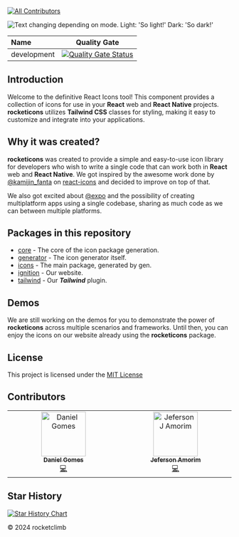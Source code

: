 [![All Contributors](https://img.shields.io/github/all-contributors/rocketclimb/rocketicons?color=ee8449&style=flat-square)](#contributors)

<picture>
  <source media="(prefers-color-scheme: dark)" srcset="https://raw.githubusercontent.com/rocketclimb/rocketicons/develop/packages/ignition/public/logo-rocketicons-white-nobg-512.png">
  <img alt="Text changing depending on mode. Light: 'So light!' Dark: 'So dark!'" src="https://raw.githubusercontent.com/rocketclimb/rocketicons/develop/packages/ignition/public/logo-rocketicons-black-nobg-512.png">
</picture>

| Name        |                                                                                           Quality Gate                                                                                            |
| :---------- | :-----------------------------------------------------------------------------------------------------------------------------------------------------------------------------------------------: |
| development | [![Quality Gate Status](https://sonarcloud.io/api/project_badges/measure?project=rocketclimb_rocketicons&metric=alert_status)](https://sonarcloud.io/summary/new_code?id=rocketclimb_rocketicons) |

## Introduction

Welcome to the definitive React Icons tool!
This component provides a collection of icons for use in your **React** web and **React Native** projects.
**rocketicons** utilizes **Tailwind CSS** classes for styling, making it easy to customize and integrate into your applications.

## Why it was created?

**rocketicons** was created to provide a simple and
easy-to-use icon library for developers who wish to write a single code that can
work both in **React** web and **React Native**. We got inspired by the awesome work done by [@kamijin_fanta](https://github.com/kamijin-fanta) on [react-icons](https://github.com/react-icons/react-icons) and decided to improve on top of that.

We also got excited about [@expo](https://github.com/expo) and the possibility of creating multiplatform apps using a single codebase, sharing as much code as we can between multiple platforms.

## Packages in this repository

- [core](https://github.com/rocketclimb/rocketicons/blob/main/packages/core) - The core of the icon package generation.
- [generator](https://github.com/rocketclimb/rocketicons/blob/main/packages/generator) - The icon generator itself.
- [icons](https://github.com/rocketclimb/rocketicons/blob/main/packages/icons) - The main package, generated by gen.
- [ignition](https://github.com/rocketclimb/rocketicons/blob/main/packages/ignition) - Our website.
- [tailwind](https://github.com/rocketclimb/rocketicons/blob/main/packages/tailwind) - Our **_Tailwind_** plugin.

## Demos

We are still working on the demos for you to demonstrate the power of **rocketicons** across multiple scenarios and frameworks. Until then, you can enjoy the icons on our website already using the **rocketicons** package.

## License

This project is licensed under the [MIT License](https://github.com/rocketclimb/rocketicons/blob/develop/LICENSE)

## Contributors

<!-- ALL-CONTRIBUTORS-LIST:START - Do not remove or modify this section -->
<!-- prettier-ignore-start -->
<!-- markdownlint-disable -->
<table>
  <tbody>
    <tr>      
      <td align="center" valign="top" width="14.28%"><a href="https://github.com/anteatergames/ludustack"><img src="https://avatars.githubusercontent.com/u/1039567?v=4?s=100" width="100px;" alt="Daniel Gomes"/><br /><sub><b>Daniel Gomes</b></sub></a><br /><a href="#code-programad" title="Code">💻</a></td>
      <td align="center" valign="top" width="14.28%"><a href="https://github.com/amorimjj"><img src="https://avatars.githubusercontent.com/u/3980851?v=4?s=100" width="100px;" alt="Jeferson J Amorim"/><br /><sub><b>Jeferson Amorim</b></sub></a><br /><a href="#code-amorimjj" title="Code">💻</a></td>
    </tr>
  </tbody>
</table>

<!-- markdownlint-restore -->
<!-- prettier-ignore-end -->

<!-- ALL-CONTRIBUTORS-LIST:END -->

## Star History

<a href="https://star-history.com/#rocketclimb/rocketicons&Timeline">
 <picture>
   <source media="(prefers-color-scheme: dark)" srcset="https://api.star-history.com/svg?repos=rocketclimb/rocketicons&type=Timeline&theme=dark" />
   <source media="(prefers-color-scheme: light)" srcset="https://api.star-history.com/svg?repos=rocketclimb/rocketicons&type=Timeline" />
   <img alt="Star History Chart" src="https://api.star-history.com/svg?repos=rocketclimb/rocketicons&type=Timeline" />
 </picture>
</a>

© 2024 rocketclimb
